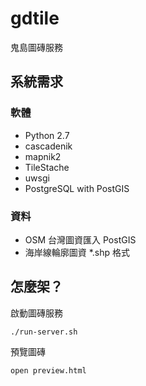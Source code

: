# gdtile
鬼島圖磚服務

## 系統需求
### 軟體
* Python 2.7
* cascadenik
* mapnik2
* TileStache
* uwsgi
* PostgreSQL with PostGIS

### 資料
* OSM 台灣圖資匯入 PostGIS
* 海岸線輪廓圖資 *.shp 格式

## 怎麼架？
啟動圖磚服務
```!bash
./run-server.sh
```
預覽圖磚
```!bash
open preview.html
```
